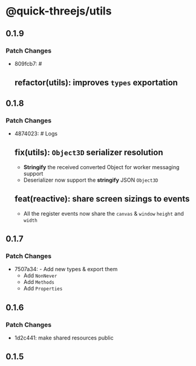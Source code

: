 # @quick-threejs/utils

## 0.1.9

### Patch Changes

- 809fcb7: #

  ## refactor(utils): improves `types` exportation

## 0.1.8

### Patch Changes

- 4874023: # Logs

  ## fix(utils): `Object3D` serializer resolution

  - **Stringify** the received converted Object for worker messaging support
  - Deserializer now support the **stringify** JSON `Object3D`

  ## feat(reactive): share screen sizings to events

  - All the register events now share the `canvas` & `window` `height` and `width`

## 0.1.7

### Patch Changes

- 7507a34: - Add new types & export them
  - Add `NonNever`
  - Add `Methods`
  - Add `Properties`

## 0.1.6

### Patch Changes

- 1d2c441: make shared resources public

## 0.1.5
